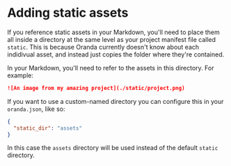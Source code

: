 # Adding static assets

If you reference static assets in your Markdown, you'll need to place them all inside a directory at the same level as
your project manifest file called `static`. This is because Oranda currently doesn't know about each indidivual asset,
and instead just copies the folder where they're contained.

In your Markdown, you'll need to refer to the assets in this directory. For example:

```md
![An image from my amazing project](./static/project.png)
```

If you want to use a custom-named directory you can configure this in your `oranda.json`, like so:

```json
{
  "static_dir": "assets"
}
```

In this case the `assets` directory will be used instead of the default `static` directory.
